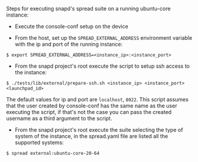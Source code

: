Steps for executing snapd's spread suite on a running ubuntu-core instance:

* Execute the console-conf setup on the device

* From the host, set up the `SPREAD_EXTERNAL_ADDRESS` environment variable with
the ip and port of the running instance:
```
$ export SPREAD_EXTERNAL_ADDRESS=<instance_ip>:<instance_port>
```
* From the snapd project's root execute the script to setup ssh access to the
instance:
```
$ ./tests/lib/external/prepare-ssh.sh <instance_ip> <instance_port> <launchpad_id>
```
The default values for ip and port are `localhost`, `8022`. This script assumes that
the user created by console-conf has the same name as the user executing the
script, if that's not the case you can pass the created username as a third argument
to the script.

* From the snapd project's root execute the suite selecting the type of system of
the instance, in the spread.yaml file are listed all the supported systems:
```
$ spread external:ubuntu-core-20-64
```

